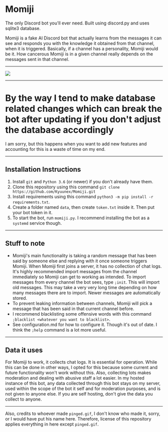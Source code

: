 # Momiji
The only Discord bot you'll ever need. Built using discord.py and uses sqlite3 database.

Momiji is a fake AI Discord bot that actually learns from the messages it can see and responds you with the knowledge it obtained from that channel, when it is triggered. Basically, if a channel has a personality, Momiji would be it. How cancerous Momiji is in a given channel really depends on the messages sent in that channel.

---

![](https://i.imgur.com/v0kgBww.png)

---

# By the way I tend to make database related changes which can break the bot after updating if you don't adjust the database accordingly
I am sorry, but this happens when you want to add new features and accounting for this is a waste of time on my end.

---

## Installation Instructions

1. Install `git` and `Python 3.6` (or newer) if you don't already have them.
2. Clone this repository using this command `git clone https://github.com/Kyuunex/Momiji.git`
3. Install requirements using this command `python3 -m pip install -r requirements.txt`.
4. Create a folder named `data`, then create `token.txt` inside it. Then put your bot token in it. 
5. To start the bot, run `momiji.py`. I recommend installing the bot as a `systemd` service though.

---

## Stuff to note

+ Momiji's main functionality is taking a random message that has been said by someone else and replying with it once someone triggers Momiji. When Momiji first joins a server, it has no collection of chat logs. It's highly recommended import messages from the channel immediately so Momiji can get to working as intended. To import messages from every channel the bot sees, type `;init`. This will import old messages. This may take a very very long time depending on how many messages there are to import. Newer messages are automatically stored.
+ To prevent leaking information between channels, Momiji will pick a message that has been said in that current channel before.
+ I recommend blacklisting some offensive words with this command `;blacklist <whatever you want to blacklist>`.
+ See configuration.md for how to configure it. Though it's out of date. I think the `;help` command is a lot more useful.

---

## Data it uses

For Momiji to work, it collects chat logs. It is essential for operation. While this can be done in other ways, I opted for this because some current and future functionality won't work without this. Also, collecting lots makes moderation and dealing with abusive staff a lot easier. In my hosted instance of this bot, any data collected through this bot stays on my server, used within the scope of the bot it self and for moderation purposes, and is not given to anyone else. If you are self hosting, don't give the data you collect to anyone.

---

Also, credits to whoever made `pinged.gif`, I don't know who made it, sorry, or I would have put his name here. Therefore, license of this repository applies everything in here except `pinged.gif`.
